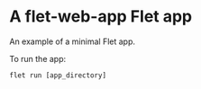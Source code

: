 # A flet-web-app Flet app

An example of a minimal Flet app.

To run the app:

```
flet run [app_directory]
```